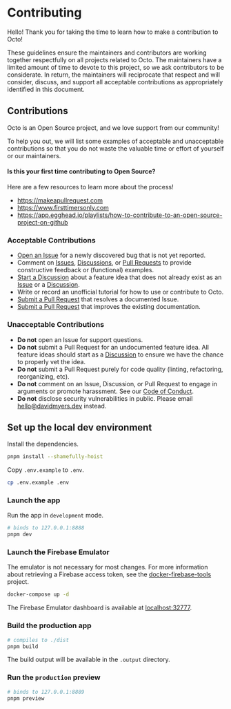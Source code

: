 # Contributing

Hello! Thank you for taking the time to learn how to make a contribution to Octo!

These guidelines ensure the maintainers and contributors are working together respectfully on all projects related to Octo. The maintainers have a limited amount of time to devote to this project, so we ask contributors to be considerate. In return, the maintainers will reciprocate that respect and will consider, discuss, and support all acceptable contributions as appropriately identified in this document.

## Contributions

Octo is an Open Source project, and we love support from our community!

To help you out, we will list some examples of acceptable and unacceptable contributions so that you do not waste the valuable time or effort of yourself or our maintainers.

#### Is this your first time contributing to Open Source?

Here are a few resources to learn more about the process!

- https://makeapullrequest.com
- https://www.firsttimersonly.com
- https://app.egghead.io/playlists/how-to-contribute-to-an-open-source-project-on-github

### Acceptable Contributions

- [Open an Issue](https://github.com/davidmyersdev/octo/issues) for a newly discovered bug that is not yet reported.
- Comment on [Issues](https://github.com/davidmyersdev/octo/issues), [Discussions](https://github.com/davidmyersdev/octo/discussions), or [Pull Requests](https://github.com/davidmyersdev/octo/pulls) to provide constructive feedback or (functional) examples.
- [Start a Discussion](https://github.com/davidmyersdev/octo/discussions) about a feature idea that does not already exist as an [Issue](https://github.com/davidmyersdev/octo/issues) or a [Discussion](https://github.com/davidmyersdev/octo/discussions).
- Write or record an unofficial tutorial for how to use or contribute to Octo.
- [Submit a Pull Request](https://github.com/davidmyersdev/octo/pulls) that resolves a documented Issue.
- [Submit a Pull Request](https://github.com/davidmyersdev/octo/pulls) that improves the existing documentation.

### Unacceptable Contributions

- **Do not** open an Issue for support questions.
- **Do not** submit a Pull Request for an undocumented feature idea. All feature ideas should start as a [Discussion](https://github.com/davidmyersdev/octo/discussions) to ensure we have the chance to properly vet the idea.
- **Do not** submit a Pull Request purely for code quality (linting, refactoring, reorganizing, etc).
- **Do not** comment on an Issue, Discussion, or Pull Request to engage in arguments or promote harassment. See our [Code of Conduct](https://github.com/davidmyersdev/octo/blob/main/CODE_OF_CONDUCT.md).
- **Do not** disclose security vulnerabilities in public. Please email [hello@davidmyers.dev](mailto:hello@davidmyers.dev) instead.

## Set up the local dev environment

Install the dependencies.

```bash
pnpm install --shamefully-hoist
```

Copy `.env.example` to `.env`.

```bash
cp .env.example .env
```

### Launch the app

Run the app in `development` mode.

```bash
# binds to 127.0.0.1:8888
pnpm dev
```

### Launch the Firebase Emulator

The emulator is not necessary for most changes. For more information about retrieving a Firebase access token, see the [docker-firebase-tools](https://github.com/davidmyersdev/docker-firebase-tools) project.

```bash
docker-compose up -d
```

The Firebase Emulator dashboard is available at [localhost:32777](http://localhost:32777).

### Build the production app

```bash
# compiles to ./dist
pnpm build
```

The build output will be available in the `.output` directory.

### Run the `production` preview

```bash
# binds to 127.0.0.1:8889
pnpm preview
```
